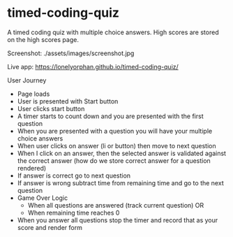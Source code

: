# timed-coding-quiz
A timed coding quiz with multiple choice answers.
High scores are stored on the high scores page.

Screenshot: ./assets/images/screenshot.jpg

Live app: https://lonelyorphan.github.io/timed-coding-quiz/

User Journey

- Page loads
- User is presented with Start button
- User clicks start button
- A timer starts to count down and you are presented with the first question 
- When you are presented with a question you will have your multiple choice answers 
- When user clicks on answer (li or button) then move to next question
- When I click on an answer, then the selected answer is validated against the correct answer (how do we store correct answer for a question rendered)
- If answer is correct go to next question
- If answer is wrong subtract time from remaining time and go to the next question
- Game Over Logic
  - When all questions are answered (track current question)
  OR
  - When remaining time reaches 0
- When you answer all questions stop the timer and record that as your score and render form